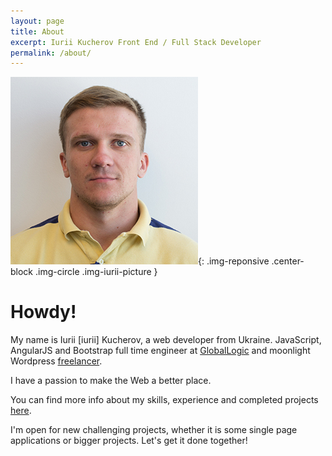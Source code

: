 ```yaml
---
layout: page
title: About
excerpt: Iurii Kucherov Front End / Full Stack Developer
permalink: /about/
---
```


![Iurii Kucherov Frontend Developer](/images/iurii-kucherov.jpg){: .img-reponsive .center-block .img-circle .img-iurii-picture }

# Howdy!

My name is Iurii <span class="text-dimmed">[iurii]</span> Kucherov, a web developer from Ukraine. JavaScript, AngularJS and Bootstrap full time engineer at <a href="http://www.globallogic.com/" target="_blank">GlobalLogic</a> and moonlight Wordpress <a href="https://www.odesk.com/users/~01c8013e8487023dcf" target="_blank">freelancer</a>.

I have a passion to make the Web a better place.

You can find more info about my skills, experience and completed projects [here](/resume/ "Iurii Kucherov Resume").

I'm open for new challenging projects, whether it is some single page applications or bigger projects. Let's get it done together!
